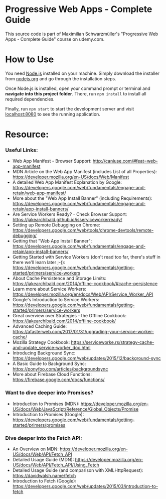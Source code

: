 # Progressive Web Apps - Complete Guide

This source code is part of Maximilian Schwarzmüller's "Progressive Web Apps -
Complete Guide" course on udemy.com.

# How to Use

You need [Node.js](https://nodejs.org) installed on your machine. Simply
download the installer from [nodejs.org](https://nodejs.org) and go through the
installation steps.

Once Node.js is installed, open your command prompt or terminal and **navigate
into this project folder**. There, run `npm install` to install all required
dependencies.

Finally, run `npm start` to start the development server and visit
[localhost:8080](http://localhost:8080) to see the running application.

# Resource:

### Useful Links:

- Web App Manifest - Browser Support: http://caniuse.com/#feat=web-app-manifest
- MDN Article on the Web App Manifest (includes List of all Properties):
  https://developer.mozilla.org/en-US/docs/Web/Manifest
- A detailed Web App Manifest Explanation by Google:
  https://developers.google.com/web/fundamentals/engage-and-retain/web-app-manifest/
- More about the "Web App Install Banner" (including Requirements):
  https://developers.google.com/web/fundamentals/engage-and-retain/app-install-banners/
- Are Service Workers Ready? - Check Browser Support:
  https://jakearchibald.github.io/isserviceworkerready/
- Setting up Remote Debugging on Chrome:
  https://developers.google.com/web/tools/chrome-devtools/remote-debugging/
- Getting that "Web App Install Banner":
  https://developers.google.com/web/fundamentals/engage-and-retain/app-install-banners/
- Getting Started with Service Workers (don't read too far, there's stuff in
  there we'll learn later ;-)):
  https://developers.google.com/web/fundamentals/getting-started/primers/service-workers
- About Cache Persistence and Storage Limits:
  https://jakearchibald.com/2014/offline-cookbook/#cache-persistence
- Learn more about Service Workers:
  https://developer.mozilla.org/en/docs/Web/API/Service_Worker_API
- Google's Introduction to Service Workers:
  https://developers.google.com/web/fundamentals/getting-started/primers/service-workers
- Great overview over Strategies - the Offline Cookbook:
  https://jakearchibald.com/2014/offline-cookbook/
- Advanced Caching Guide:
  https://afasterweb.com/2017/01/31/upgrading-your-service-worker-cache/
- Mozilla Strategy Cookbook:
  https://serviceworke.rs/strategy-cache-and-update_service-worker_doc.html
- Introducing Background Sync:
  https://developers.google.com/web/updates/2015/12/background-sync
- A Basic Guide to Background Sync: https://ponyfoo.com/articles/backgroundsync
- More about Firebase Cloud Functions:
  https://firebase.google.com/docs/functions/

### Want to dive deeper into Promises?

- Introduction to Promises (MDN):
  https://developer.mozilla.org/en-US/docs/Web/JavaScript/Reference/Global_Objects/Promise
- Introduction to Promises (Google):
  https://developers.google.com/web/fundamentals/getting-started/primers/promises

### Dive deeper into the Fetch API:

- An Overview on MDN: https://developer.mozilla.org/en-US/docs/Web/API/Fetch_API
- Detailed Usage Guide (MDN):
  https://developer.mozilla.org/en-US/docs/Web/API/Fetch_API/Using_Fetch
- Detailed Usage Guide (and comparison with XMLHttpRequest):
  https://davidwalsh.name/fetch
- Introduction to Fetch (Google):
  https://developers.google.com/web/updates/2015/03/introduction-to-fetch
